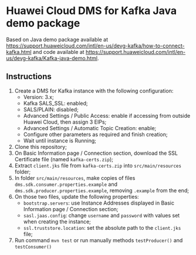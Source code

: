 # Huawei Cloud DMS for Kafka Java demo package

Based on Java demo package available at
<https://support.huaweicloud.com/intl/en-us/devg-kafka/how-to-connect-kafka.html>
and code available at
<https://support.huaweicloud.com/intl/en-us/devg-kafka/Kafka-java-demo.html>.

## Instructions

1. Create a DMS for Kafka instance with the following configuration:
   - Version: 3.x;
   - Kafka SALS_SSL: enabled;
   - SALS/PLAIN: disabled;
   - Advanced Settings / Public Access: enable if accessing from outside
     Huawei Cloud, then assign 3 EIPs;
   - Advanced Settings / Automatic Topic Creation: enable;
   - Configure other parameters as required and finish creation;
   - Wait until instance is Running;
2. Clone this repository;
3. On Basic Information page / Connection section, download the SSL Certificate
   file (named `kafka-certs.zip`);
4. Extract `client.jks` file from `kafka-certs.zip` into `src/main/resources`
   folder;
5. In folder `src/main/resources`, make copies of files
   `dms.sdk.consumer.properties.example` and
   `dms.sdk.producer.properties.example`, removing `.example` from the end;
6. On those two files, update the following properties:
   - `bootstrap.servers`: use Instance Addresses displayed in Basic
     Information page / Connection section;
   - `sasl.jaas.config`: change `username` and `password` with values set when
     creating the instance;
   - `ssl.truststore.location`: set the absolute path to the `client.jks` file;
9. Run command `mvn test` or run manually methods `testProducer()`
   and `testConsumer()`